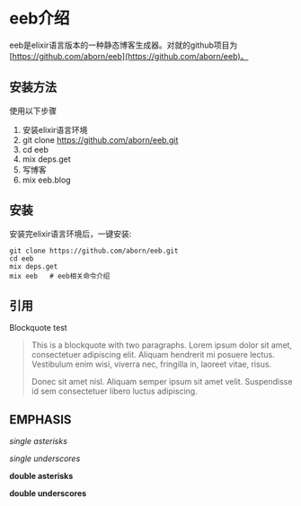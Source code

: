 # eeb介绍
eeb是elixir语言版本的一种静态博客生成器。对就的github项目为[https://github.com/aborn/eeb](https://github.com/aborn/eeb)。

## 安装方法
使用以下步骤
1. 安装elixir语言环境
2. git clone https://github.com/aborn/eeb.git
3. cd eeb
4. mix deps.get 
5. 写博客
6. mix eeb.blog

## 安装
安装完elixir语言环境后，一键安装:
```shell
git clone https://github.com/aborn/eeb.git
cd eeb
mix deps.get
mix eeb   # eeb相关命令介绍
```

## 引用
Blockquote test
> This is a blockquote with two paragraphs. Lorem ipsum dolor sit amet,
> consectetuer adipiscing elit. Aliquam hendrerit mi posuere lectus.
> Vestibulum enim wisi, viverra nec, fringilla in, laoreet vitae, risus.
> 
> Donec sit amet nisl. Aliquam semper ipsum sit amet velit. Suspendisse
> id sem consectetuer libero luctus adipiscing.

## EMPHASIS
*single asterisks*

_single underscores_

**double asterisks**

__double underscores__
